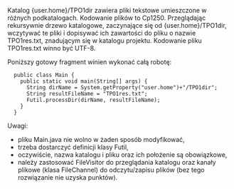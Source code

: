 Katalog {user.home}/TPO1dir  zawiera pliki tekstowe umieszczone w różnych podkatalogach. Kodowanie plików to Cp1250.
Przeglądając rekursywnie drzewo katalogowe, zaczynające się od {user.home}/TPO1dir,  wczytywać te pliki i dopisywać ich zawartości do pliku o nazwie TPO1res.txt, znadującym się w katalogu projektu. Kodowanie pliku
TPO1res.txt winno być UTF-8.

Poniższy gotowy fragment winien wykonać całą robotę:
    
      public class Main {
        public static void main(String[] args) {
          String dirName = System.getProperty("user.home")+"/TPO1dir";
          String resultFileName = "TPO1res.txt";
          Futil.processDir(dirName, resultFileName);
        }
      }

Uwagi:

- pliku Main.java nie wolno w żaden sposób modyfikować,
- trzeba dostarczyć definicji klasy Futil,
- oczywiście, nazwa katalogu i pliku oraz ich położenie są obowiązkowe,
- należy zastosować FileVisitor do przeglądania katalogu oraz kanały plikowe (klasa FileChannel) do odczytu/zapisu plików (bez tego rozwiązanie nie uzyska punktów).